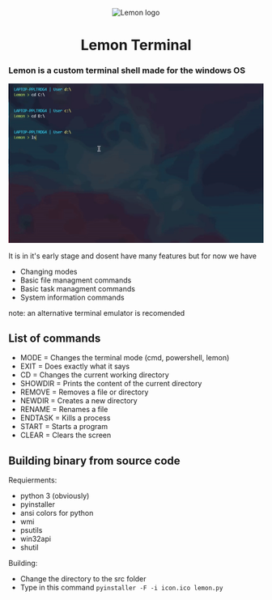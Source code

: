 <p align="center">
    <img src="src/icon.ico" alt="Lemon logo" width="72" height="72">
  </a>
</p>

<h1 align="center">Lemon Terminal</h1>

### Lemon is a custom terminal shell made for the windows OS

<img src="gif.gif" alt="This is an image">

It is in it's early stage and dosent have many features but for now we have

- Changing modes
- Basic file managment commands
- Basic task managment commands
- System information commands

note: an alternative terminal emulator is recomended

## List of commands
- MODE = Changes the terminal mode (cmd, powershell, lemon)
- EXIT = Does exactly what it says
- CD = Changes the current working directory
- SHOWDIR = Prints the content of the current directory
- REMOVE = Removes a file or directory
- NEWDIR = Creates a new directory
- RENAME = Renames a file
- ENDTASK = Kills a process
- START = Starts a program
- CLEAR = Clears the screen

## Building binary from source code
Requierments:
- python 3 (obviously)
- pyinstaller
- ansi colors for python
- wmi
- psutils
- win32api
- shutil

Building:
- Change the directory to the src folder
- Type in this command
``
pyinstaller -F -i icon.ico lemon.py
``
